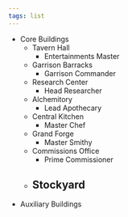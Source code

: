 ```yaml
---
tags: list
---
```

- Core Buildings
	- Tavern Hall
		- Entertainments Master
	- Garrison Barracks
		- Garrison Commander
	- Research Center 
		- Head Researcher
	- Alchemitory
		- Lead Apothecary
	- Central Kitchen
		- Master Chef
	- Grand Forge 
		- Master Smithy
	- Commissions Office
		- Prime Commissioner
	- Stockyard 
		- 
- Auxiliary Buildings
